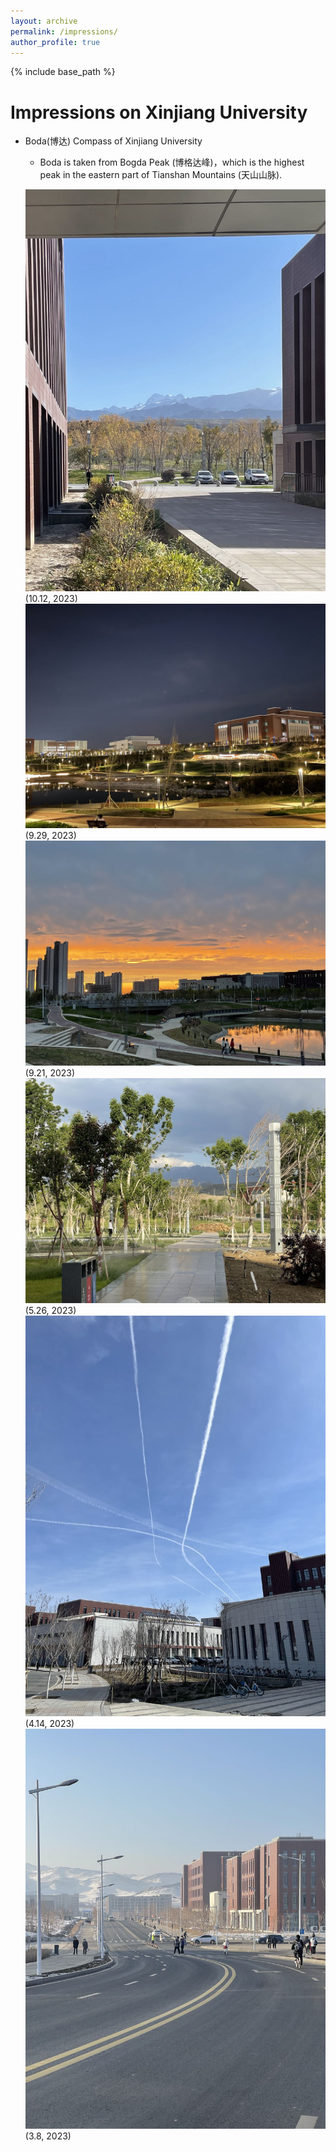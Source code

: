 ```yaml
---
layout: archive
permalink: /impressions/
author_profile: true
---
```


{% include base_path %}

Impressions on Xinjiang University
======
* Boda(博达) Compass of Xinjiang University
  * Boda is taken from Bogda Peak (博格达峰)，which is the highest peak in the eastern part of Tianshan Mountains (天山山脉).
    
  ![](/images/boda4.jpeg)
  (10.12, 2023)
  ![](/images/boda1.jpeg)
  (9.29, 2023)
  ![](/images/boda2.jpeg)
  (9.21, 2023)
  ![](/images/boda3.jpeg)
  (5.26, 2023)
  ![](/images/boda6.jpeg)
  (4.14, 2023)
  ![](/images/boda5.jpeg)
  (3.8, 2023)

